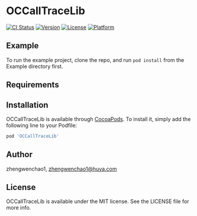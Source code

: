 # OCCallTraceLib

[![CI Status](https://img.shields.io/travis/zhengwenchao1/OCCallTraceLib.svg?style=flat)](https://travis-ci.org/zhengwenchao1/OCCallTraceLib)
[![Version](https://img.shields.io/cocoapods/v/OCCallTraceLib.svg?style=flat)](https://cocoapods.org/pods/OCCallTraceLib)
[![License](https://img.shields.io/cocoapods/l/OCCallTraceLib.svg?style=flat)](https://cocoapods.org/pods/OCCallTraceLib)
[![Platform](https://img.shields.io/cocoapods/p/OCCallTraceLib.svg?style=flat)](https://cocoapods.org/pods/OCCallTraceLib)

## Example

To run the example project, clone the repo, and run `pod install` from the Example directory first.

## Requirements

## Installation

OCCallTraceLib is available through [CocoaPods](https://cocoapods.org). To install
it, simply add the following line to your Podfile:

```ruby
pod 'OCCallTraceLib'
```

## Author

zhengwenchao1, zhengwenchao1@huya.com

## License

OCCallTraceLib is available under the MIT license. See the LICENSE file for more info.
